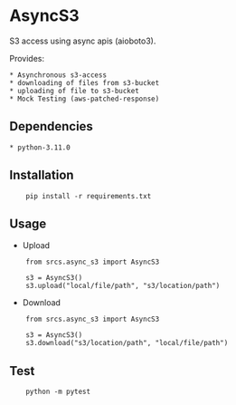 # AsyncS3
S3 access using async apis (aioboto3).

Provides:

    * Asynchronous s3-access
    * downloading of files from s3-bucket
    * uploading of file to s3-bucket
    * Mock Testing (aws-patched-response)

## Dependencies
    * python-3.11.0

## Installation
```
    pip install -r requirements.txt
```

## Usage
- Upload
```
    from srcs.async_s3 import AsyncS3

    s3 = AsyncS3()
    s3.upload("local/file/path", "s3/location/path")
```
- Download
```
    from srcs.async_s3 import AsyncS3

    s3 = AsyncS3()
    s3.download("s3/location/path", "local/file/path")
```

## Test
```
    python -m pytest
```
